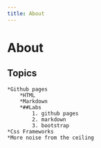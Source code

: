```yaml
---
title: About
---
```

# About
## Topics
	*Github pages
		*HTML
		*Markdown
		*##Labs
			1. github pages
			2. markdown
			3. bootstrap
	*Css Frameworks
	*More noise from the ceiling
